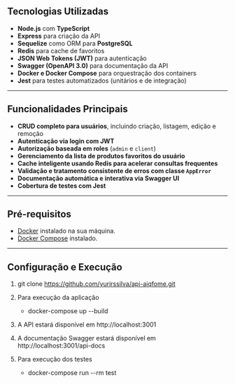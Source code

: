 ## Tecnologias Utilizadas

- **Node.js** com **TypeScript**  
- **Express** para criação da API  
- **Sequelize** como ORM para **PostgreSQL**  
- **Redis** para cache de favoritos  
- **JSON Web Tokens (JWT)** para autenticação  
- **Swagger (OpenAPI 3.0)** para documentação da API  
- **Docker e Docker Compose** para orquestração dos containers  
- **Jest** para testes automatizados (unitários e de integração)  

---

## Funcionalidades Principais

- **CRUD completo para usuários**, incluindo criação, listagem, edição e remoção  
- **Autenticação via login com JWT**  
- **Autorização baseada em roles** (`admin` e `client`)  
- **Gerenciamento da lista de produtos favoritos do usuário**  
- **Cache inteligente usando Redis para acelerar consultas frequentes**  
- **Validação e tratamento consistente de erros com classe `AppError`**  
- **Documentação automática e interativa via Swagger UI**
- **Cobertura de testes com Jest**

---

## Pré-requisitos

- [Docker](https://docs.docker.com/get-docker/) instalado na sua máquina.
- [Docker Compose](https://docs.docker.com/compose/install/) instalado.

---

## Configuração e Execução
1.  git clone https://github.com/yurirssilva/api-aiqfome.git

2. Para execução da aplicação
    - docker-compose up --build

3. A API estará disponível em http://localhost:3001

4. A documentação Swagger estará disponível em http://localhost:3001/api-docs

5. Para execução dos testes
    - docker-compose run --rm test